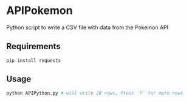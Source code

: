 # APIPokemon

Python script to write a CSV file with data from the Pokemon API

## Requirements

```
pip install requests
```

## Usage

```sh
python APIPython.py # will write 20 rows, Press 'Y' for more rows
```
